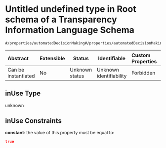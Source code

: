 # Untitled undefined type in Root schema of a Transparency Information Language Schema

```txt
#/properties/automatedDecisionMaking#/properties/automatedDecisionMaking/if/properties/inUse
```




| Abstract            | Extensible | Status         | Identifiable            | Custom Properties | Additional Properties | Access Restrictions | Defined In                                                           |
| :------------------ | ---------- | -------------- | ----------------------- | :---------------- | --------------------- | ------------------- | -------------------------------------------------------------------- |
| Can be instantiated | No         | Unknown status | Unknown identifiability | Forbidden         | Allowed               | none                | [tilt-schema.json\*](../out/tilt-schema.json "open original schema") |

## inUse Type

unknown

## inUse Constraints

**constant**: the value of this property must be equal to:

```json
true
```
